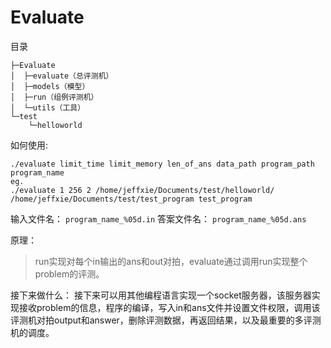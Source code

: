 # Evaluate

目录
```
├─Evaluate
│  ├─evaluate（总评测机）
│  ├─models（模型）
│  ├─run（组例评测机）
│  └─utils（工具）
└─test
    └─helloworld
```

如何使用:
```
./evaluate limit_time limit_memory len_of_ans data_path program_path program_name
eg.
./evaluate 1 256 2 /home/jeffxie/Documents/test/helloworld/ /home/jeffxie/Documents/test/test_program test_program
```

输入文件名：
```program_name_%05d.in```
答案文件名：
```program_name_%05d.ans```

原理：
> run实现对每个in输出的ans和out对拍，evaluate通过调用run实现整个problem的评测。

接下来做什么：
接下来可以用其他编程语言实现一个socket服务器，该服务器实现接收problem的信息，程序的编译，写入in和ans文件并设置文件权限，调用该评测机对拍output和answer，删除评测数据，再返回结果，以及最重要的多评测机的调度。
